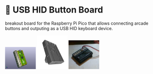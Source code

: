 # 🔴 USB HID Button Board
breakout board for the Raspberry Pi Pico that allows connecting arcade buttons and outputing as a USB HID keyboard device.

<img width="20%" src="https://raw.githubusercontent.com/ideafablabs/ButtonBoard/main/kicad/Button_Board.jpg">
<img width="20%" src="https://raw.githubusercontent.com/ideafablabs/ButtonBoard/main/case/case2.png">
<img width="20%" src="https://raw.githubusercontent.com/ideafablabs/ButtonBoard/main/fini.jpg">
